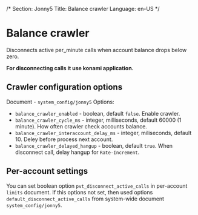 /*
Section: Jonny5
Title: Balance crawler
Language: en-US
*/

# Balance crawler
Disconnects active per_minute calls when account balance drops below zero.

**For disconnecting calls it use konami application.**

## Crawler configuration options
Document - `system_config/jonny5`
Options:
- `balance_crawler_enabled` - boolean, default `false`. Enable crawler.
- `balance_crawler_cycle_ms` - integer, milliseconds, default 60000 (1 minute). How often crawler check accounts balance.
- `balance_crawler_interaccount_delay_ms` - integer, miliseconds, default 10. Deley before process next account.
- `balance_crawler_delayed_hangup` - boolean, default `true`. When disconnect call, delay hangup for `Rate-Increment`.

## Per-account settings
You can set boolean option `pvt_disconnect_active_calls` in per-account `limits` document.
If this options not set, then used options `default_disconnect_active_calls` from system-wide document `system_config/jonny5`.
